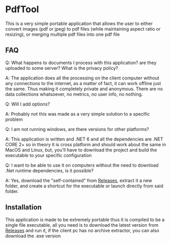 # PdfTool

This is a very simple portable application that allows the user to either convert images (pdf or jpeg) to pdf files (while maintaining aspect ratio or resizing), or merging multiple pdf files into one pdf file

## FAQ

Q: What happens to documents I process with this application? are they uploaded to some server? What is the privacy policy?

A: The application does all the processing on the client computer without any connections to the internet, as a matter of fact, it can work offline just the same. Thus making it completely private and anonymous. There are no data collections whatsoever, no metrics, no user info, no nothing.

Q: Will I add options?

A: Probably not this was made as a very simple solution to a specific problem

Q: I am not running windows, are there versions for other platforms?

A: This application is written and .NET 6 and all the dependencies are .NET CORE 2+ so in theory it is cross platform and should work about the same in MacOS and Linux, but, you'll have to download the project and build the executable to your specific configuration

Q: I want to be able to use it on computers without the need to download .Net runtime dependencies, is it possible?

A: Yes, download the "self-contained" from [Releases](https://github.com/dusrdev/PdfTool/releases), extract it a new folder, and create a shortcut for the executable or launch directly from said folder.

## Installation

This application is made to be extremely portable thus it is compiled to be a single file executable, all you need is to download the latest version from [Releases](https://github.com/dusrdev/PdfTool/releases) and run it, if the client pc has no archive extractor, you can also download the .exe version
